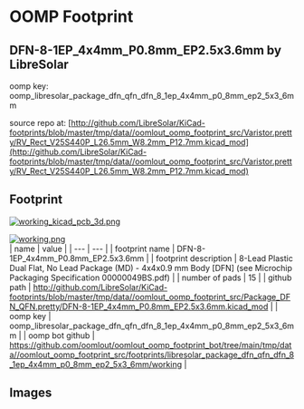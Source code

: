 # OOMP Footprint  
## DFN-8-1EP_4x4mm_P0.8mm_EP2.5x3.6mm  by LibreSolar  
  
oomp key: oomp_libresolar_package_dfn_qfn_dfn_8_1ep_4x4mm_p0_8mm_ep2_5x3_6mm  
  
source repo at: [http://github.com/LibreSolar/KiCad-footprints/blob/master/tmp/data//oomlout_oomp_footprint_src/Varistor.pretty/RV_Rect_V25S440P_L26.5mm_W8.2mm_P12.7mm.kicad_mod](http://github.com/LibreSolar/KiCad-footprints/blob/master/tmp/data//oomlout_oomp_footprint_src/Varistor.pretty/RV_Rect_V25S440P_L26.5mm_W8.2mm_P12.7mm.kicad_mod)  
## Footprint  
  
[![working_kicad_pcb_3d.png](working_kicad_pcb_3d_600.png)](working_kicad_pcb_3d.png)  
  
[![working.png](working_600.png)](working.png)  
| name | value | 
| --- | --- | 
| footprint name | DFN-8-1EP_4x4mm_P0.8mm_EP2.5x3.6mm | 
| footprint description | 8-Lead Plastic Dual Flat, No Lead Package (MD) - 4x4x0.9 mm Body [DFN] (see Microchip Packaging Specification 00000049BS.pdf) | 
| number of pads | 15 | 
| github path | http://github.com/LibreSolar/KiCad-footprints/blob/master/tmp/data//oomlout_oomp_footprint_src/Package_DFN_QFN.pretty/DFN-8-1EP_4x4mm_P0.8mm_EP2.5x3.6mm.kicad_mod | 
| oomp key | oomp_libresolar_package_dfn_qfn_dfn_8_1ep_4x4mm_p0_8mm_ep2_5x3_6mm | 
| oomp bot github | https://github.com/oomlout/oomlout_oomp_footprint_bot/tree/main/tmp/data//oomlout_oomp_footprint_src/footprints/libresolar_package_dfn_qfn_dfn_8_1ep_4x4mm_p0_8mm_ep2_5x3_6mm/working | 
## Images  
